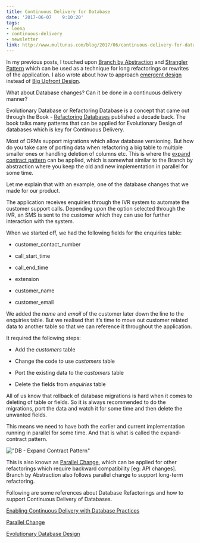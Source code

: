 ```yaml
---
title: Continuous Delivery for Database
date: '2017-06-07	 9:10:20'
tags: 
- leena
- continuous-delivery
- newsletter
link: http://www.multunus.com/blog/2017/06/continuous-delivery-for-database/
---
```


In my previous posts, I touched upon [Branch by Abstraction](https://paulhammant.com/blog/branch_by_abstraction.html) and [Strangler Pattern](https://www.martinfowler.com/bliki/StranglerApplication.html) which can be used as a technique for long refactorings or rewrites of the application. I also wrote about how to approach [emergent design](http://www.multunus.com/blog/2013/09/what-is-agile-design/) instead of [Big Upfront Design](http://c2.com/cgi/wiki?BigDesignUpFront).

What about Database changes? Can it be done in a continuous delivery manner?

Evolutionary Database or Refactoring Database is a concept that came out through the Book - [Refactoring Databases](https://martinfowler.com/books/refactoringDatabases.html) published a decade back. The book talks many patterns that can be applied for Evolutionary Design of databases which is key for Continuous Delivery. 

Most of ORMs support migrations which allow database versioning. But how do you take care of porting data when refactoring a big table to multiple smaller ones or handling deletion of columns etc. This is where the [expand contract pattern](https://martinfowler.com/bliki/ParallelChange.html) can be applied, which is somewhat similar to the Branch by abstraction where you keep the old and new implementation in parallel for some time.

Let me explain that with an example, one of the database changes that we made for our product.

The application receives enquiries through the IVR system to automate the customer support calls. Depending upon the option selected through the IVR, an SMS is sent to the customer which they can use for further interaction with the system.

When we started off, we had the following fields for the enquiries table:

* customer_contact_number

* call_start_time

* call_end_time

* extension

* customer_name

* customer_email

We added the *name* and *email* of the customer later down the line to the enquiries table. But we realised that it’s time to move out customer related data to another table so that we can reference it throughout the application.

It required the following steps:

* Add the *customers* table

* Change the code to use *customers* table

* Port the existing data to the *customers* table

* Delete the fields from *enquiries* table

All of us know that rollback of database migrations is hard when it comes to deleting of table or fields. So it is always recommended to do the migrations, port the data and watch it for some time and then delete the unwanted fields. 

This means we need to have both the earlier and current implementation running in parallel for some time. And that is what is called the expand-contract pattern.

!["DB - Expand Contract Pattern"](https://s3.amazonaws.com/multunus-cdimages/db-cd.png)

This is also known as [Parallel Change](https://martinfowler.com/bliki/ParallelChange.html), which can be applied for other refactorings which require backward compatibility [eg: API changes]. Branch by Abstraction also follows parallel change to support long-term refactoring.

Following are some references about Database Refactorings and how to support Continuous Delivery of Databases.

[Enabling Continuous Delivery with Database Practices](https://www.youtube.com/watch?v=ViXMER7RlVU)

[Parallel Change](https://martinfowler.com/bliki/ParallelChange.html)

[Evolutionary Database Design](https://martinfowler.com/articles/evodb.html)

 

